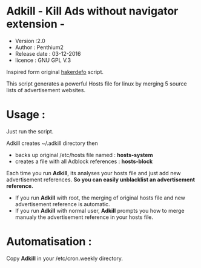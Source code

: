 # Adkill - Kill Ads without navigator extension -
- Version :2.0
- Author : Penthium2
- Release date : 03-12-2016
- licence : GNU GPL V.3

Inspired form original [hakerdefo] script.

This script generates a powerful Hosts file for linux by merging 5 source lists of advertisement websites.

# Usage :
Just run the script.

Adkill creates ~/.adkill directory then
- backs up original /etc/hosts file named : **hosts-system**
- creates a file with all Adblock references : **hosts-block**

Each time you run **Adkill**, its analyses your hosts file and just add new advertisement references. 
**So you can easily unblacklist an advertisement reference.**

- If you run **Adkill** with root, the merging of original hosts file and new advertisement reference is automatic.
- If you run **Adkill** with normal user, **Adkill** prompts you how to merge manualy the advertisement reference in your hosts file.

# Automatisation :
Copy **Adkill** in your /etc/cron.weekly directory.


[hakerdefo]: <http://vsido.org/index.php?topic=757.0>
